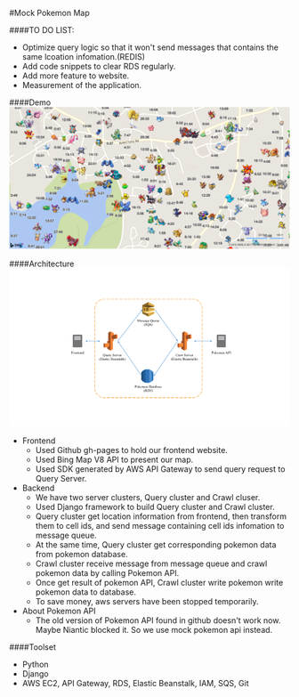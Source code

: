 #Mock Pokemon Map

####TO DO LIST:
- Optimize query logic so that it won't send messages that contains the same lcoation infomation.(REDIS)
- Add code snippets to clear RDS regularly.
- Add more feature to website.
- Measurement of the application.

####Demo
![](./img/demo.png)

####Architecture
![](./img/Architecture.png)

- Frontend
	- Used Github gh-pages to hold our frontend website.
	- Used Bing Map V8 API to present our map.
	- Used SDK generated by AWS API Gateway to send query request to Query Server.
- Backend
	- We have two server clusters, Query cluster and Crawl cluser.
	- Used Django framework to build Query cluster and Crawl cluster.
	- Query cluster get location information from frontend, then transform them to cell ids, and send message containing cell ids infomation to message queue.
	- At the same time, Query cluster get corresponding pokemon data from pokemon database.
	- Crawl cluster receive message from message queue and crawl pokemon data by calling Pokemon API.
	- Once get result of pokemon API, Crawl cluster write pokemon write pokemon data to database.
	- To save money, aws servers have been stopped temporarily.
- About Pokemon API
	- The old version of Pokemon API found in github doesn't work now. Maybe Niantic blocked it. So we use mock pokemon api instead.

####Toolset
- Python
- Django
- AWS EC2, API Gateway, RDS, Elastic Beanstalk, IAM, SQS, Git
